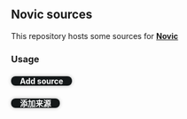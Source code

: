 ## Novic sources

This repository hosts some sources for [**Novic**](https://github.com/Uyukisan/Novic)

### Usage

<a href="https://iosreader.eu.org/add-source-list/?url=https://raw.githubusercontent.com/Uyukisan/novic-sources/main/public" style="text-decoration: none; border: none; padding: 0px 16px;color: white;background-color: rgb(20, 24, 25); cursor: pointer;border-radius: 8px; font-weight: bold; text-align: center;width: 100px;height: 28px;line-height: 28px;box-shadow: 0px 0px 6px rgba(0, 0, 0, 0.3); " target="_blank">Add source </a>

<a href="https://iosreader.eu.org/add-source-list/?url=https://ghproxy.com/https://raw.githubusercontent.com/Uyukisan/novic-sources/main/public" style="text-decoration: none; border: none; padding: 0px 16px;color: white;background-color: rgb(20, 24, 25); cursor: pointer;border-radius: 8px; font-weight: bold; text-align: center;width: 100px;height: 24px;line-height: 24px;box-shadow: 0px 0px 6px rgba(0, 0, 0, 0.3); " target="_blank">添加来源</a>